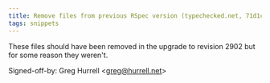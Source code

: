 ```yaml
---
title: Remove files from previous RSpec version (typechecked.net, 71d1c5b)
tags: snippets
---
```


These files should have been removed in the upgrade to revision 2902 but for some reason they weren't.

Signed-off-by: Greg Hurrell &lt;greg@hurrell.net&gt;
